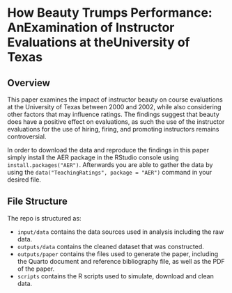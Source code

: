# How Beauty Trumps Performance: AnExamination of Instructor Evaluations at theUniversity of Texas
## Overview
  This paper examines the impact of instructor beauty on course evaluations at the University of Texas between 2000 and 2002, while also considering other factors that may influence ratings. The findings suggest that beauty does have a positive effect on evaluations, as such the use of the instructor evaluations for the use of hiring, firing, and promoting instructors remains controversial. 
  
  In order to download the data and reproduce the findings in this paper simply install the AER package in the RStudio console using `install.packages("AER")`. Afterwards you are able to gather the data by using the `data("TeachingRatings", package = "AER")` command in your desired file. 

## File Structure

The repo is structured as:

-   `input/data` contains the data sources used in analysis including the raw data.
-   `outputs/data` contains the cleaned dataset that was constructed.
-   `outputs/paper` contains the files used to generate the paper, including the Quarto document and reference bibliography file, as well as the PDF of the paper. 
-   `scripts` contains the R scripts used to simulate, download and clean data.